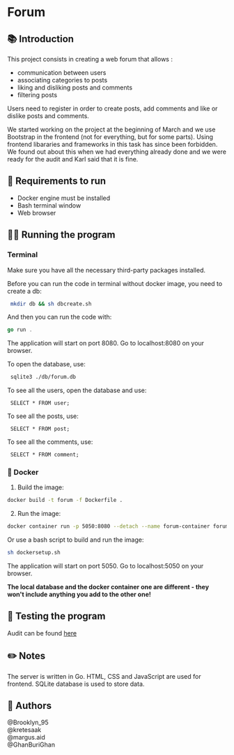 # Forum

## 📚 Introduction
This project consists in creating a web forum that allows :

- communication between users
- associating categories to posts
- liking and disliking posts and comments
- filtering posts

Users need to register in order to create posts, add comments and like or dislike posts and comments.

We started working on the project at the beginning of March and we use Bootstrap in the frontend (not for everything, but for some parts). Using frontend libararies and frameworks in this task has since been forbidden. We found out about this when we had everything already done and we were ready for the audit and Karl said that it is fine.

## 👟 Requirements to run

- Docker engine must be installed
- Bash terminal window
- Web browser

## 🏃‍♂️ Running the program

### Terminal
Make sure you have all the necessary third-party packages installed.

Before you can run the code in terminal without docker image, you need to create a db:
```bash
 mkdir db && sh dbcreate.sh
```
And then you can run the code with:
```go
go run .
```
The application will start on port 8080. Go to localhost:8080 on your browser.

To open the database, use:
```bash
 sqlite3 ./db/forum.db
```

To see all the users, open the database and use:
```sqlite3
 SELECT * FROM user;

```
To see all the posts, use:
```sqlite3
 SELECT * FROM post;
```

To see all the comments, use:
```sqlite3
 SELECT * FROM comment;
```

### 🐋 Docker

1. Build the image:

```bash
docker build -t forum -f Dockerfile .
```

2. Run the image:

```bash
docker container run -p 5050:8080 --detach --name forum-container forum
```

Or use a bash script to build and run the image:

```bash
sh dockersetup.sh
```

The application will start on port 5050. Go to localhost:5050 on your browser.

**The local database and the docker container one are different - they won't include anything you add to the other one!**

## 🧪 Testing the program
Audit can be found [here](https://github.com/01-edu/public/tree/master/subjects/forum/audit)

## ✏️ Notes
The server is written in Go. HTML, CSS and JavaScript are used for frontend. SQLite database is used to store data.

## 🤴 Authors
@Brooklyn_95 \
@kretesaak \
@margus.aid \
@GhanBuriGhan
